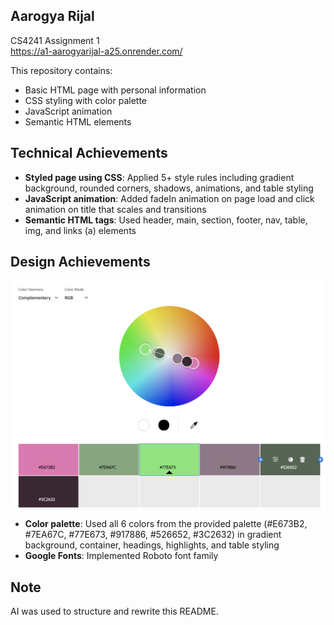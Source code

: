 ## Aarogya Rijal

CS4241 Assignment 1  
https://a1-aarogyarijal-a25.onrender.com/

This repository contains:
- Basic HTML page with personal information
- CSS styling with color palette
- JavaScript animation
- Semantic HTML elements

## Technical Achievements
- **Styled page using CSS**: Applied 5+ style rules including gradient background, rounded corners, shadows, animations, and table styling
- **JavaScript animation**: Added fadeIn animation on page load and click animation on title that scales and transitions
- **Semantic HTML tags**: Used header, main, section, footer, nav, table, img, and links (a) elements

## Design Achievements  
![alt text](image-1.png)
- **Color palette**: Used all 6 colors from the provided palette (#E673B2, #7EA67C, #77E673, #917886, #526652, #3C2632) in gradient background, container, headings, highlights, and table styling
- **Google Fonts**: Implemented Roboto font family

## Note
AI was used to structure and rewrite this README. 

